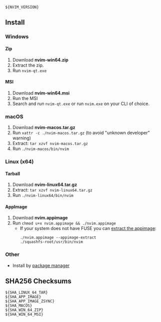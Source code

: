 ```
${NVIM_VERSION}
```

## Install

### Windows

#### Zip

1. Download **nvim-win64.zip**
2. Extract the zip.
3. Run `nvim-qt.exe`

#### MSI

1. Download **nvim-win64.msi**
2. Run the MSI
3. Search and run `nvim-qt.exe` or run `nvim.exe` on your CLI of choice.

### macOS

1. Download **nvim-macos.tar.gz**
2. Run `xattr -c ./nvim-macos.tar.gz` (to avoid "unknown developer" warning)
3. Extract: `tar xzvf nvim-macos.tar.gz`
4. Run `./nvim-macos/bin/nvim`

### Linux (x64)

#### Tarball

1. Download **nvim-linux64.tar.gz**
2. Extract: `tar xzvf nvim-linux64.tar.gz`
3. Run `./nvim-linux64/bin/nvim`

#### AppImage
1. Download **nvim.appimage**
2. Run `chmod u+x nvim.appimage && ./nvim.appimage`
   - If your system does not have FUSE you can [extract the appimage](https://github.com/AppImage/AppImageKit/wiki/FUSE#type-2-appimage):
     ```
     ./nvim.appimage --appimage-extract
     ./squashfs-root/usr/bin/nvim
     ```

### Other

- Install by [package manager](https://github.com/neovim/neovim/wiki/Installing-Neovim)

## SHA256 Checksums

```
${SHA_LINUX_64_TAR}
${SHA_APP_IMAGE}
${SHA_APP_IMAGE_ZSYNC}
${SHA_MACOS}
${SHA_WIN_64_ZIP}
${SHA_WIN_64_MSI}
```
